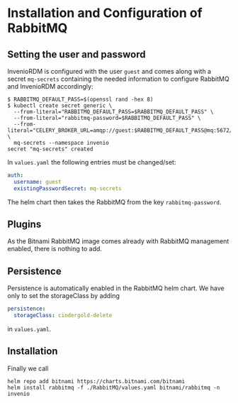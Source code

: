 # Installation and Configuration of RabbitMQ

## Setting the user and password

InvenioRDM is configured with the user `guest` and comes along with a secret `mq-secrets` 
containing the needed information to configure RabbitMQ and InvenioRDM accordingly:

```shell
$ RABBITMQ_DEFAULT_PASS=$(openssl rand -hex 8)
$ kubectl create secret generic \
  --from-literal="RABBITMQ_DEFAULT_PASS=$RABBITMQ_DEFAULT_PASS" \
  --from-literal="rabbitmq-password=$RABBITMQ_DEFAULT_PASS" \
  --from-literal="CELERY_BROKER_URL=amqp://guest:$RABBITMQ_DEFAULT_PASS@mq:5672/" \
  mq-secrets --namespace invenio
secret "mq-secrets" created
```

In `values.yaml` the following entries must be changed/set:
```yaml
auth:
  username: guest
  existingPasswordSecret: mq-secrets
```

The helm chart then takes the RabbitMQ from the key `rabbitmq-password`.

## Plugins

As the Bitnami RabbitMQ image comes already with RabbitMQ management enabled, there is nothing
to add.

## Persistence

Persistence is automatically enabled in the RabbitMQ helm chart. We have only to set the storageClass
by adding
```yaml
persistence:
  storageClass: cindergold-delete
```
in `values.yaml`.

## Installation

Finally we call 

```shell
helm repo add bitnami https://charts.bitnami.com/bitnami
helm install rabbitmq -f ./RabbitMQ/values.yaml bitnami/rabbitmq -n invenio
```
